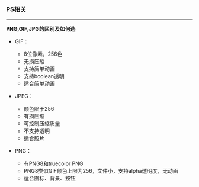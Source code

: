 ### PS相关
---

**PNG,GIF,JPG的区别及如何选**

- GIF：
  - 8位像素，256色
  - 无损压缩
  - 支持简单动画
  - 支持boolean透明
  - 适合简单动画

- JPEG：
  - 颜色限于256
  - 有损压缩
  - 可控制压缩质量
  - 不支持透明
  - 适合照片

- PNG：
  - 有PNG8和truecolor PNG
  - PNG8类似GIF颜色上限为256，文件小，支持alpha透明度，无动画
  - 适合图标、背景、按钮



